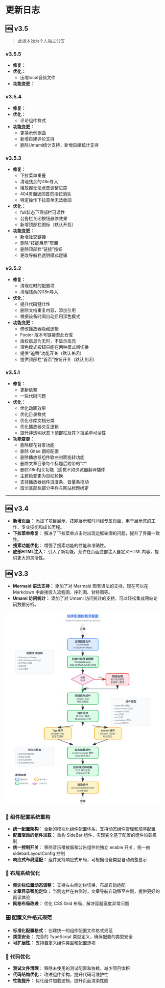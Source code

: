# 更新日志

## 🆕 v3.5

> 此版本始为个人独立分支

### v3.5.5

- **修复：**
- **优化：**
  - 压缩local音频文件
- **功能变更：**

### v3.5.4

- **修复：**
- **优化：**
  - 评论组件样式
- **功能变更：**
  - 更换示例歌曲
  - 新增自建评论支持
  - 删除Umami统计支持，新增自建统计支持

### v3.5.3

- **修复：**
  - 下拉菜单重叠
  - 清理残余的i18n导入
  - 播放器无法点击调整进度
  - 404页面返回首页按钮消失
  - 特定操作下拉菜单无法收回
- **优化：**
  - full状态下顶部栏可读性
  - 公告栏关闭按钮悬停效果
  - 新增顶部栏图标（默认开启）
- **功能变更：**
  - 新增社交链接
  - 删除“技能展示”页面
  - 删除顶部栏“链接”按钮
  - 更改导航栏透明模式逻辑

### v3.5.2

- **修复：**
  - 清理过时的配置项
  - 清理残余的i18n导入
- **优化：**
  - 提升代码健壮性
  - 删除文档重复内容，添加引用
  - 根据设备时间自动启用深色模式
- **功能变更：**
  - 修改播放器隐藏逻辑
  - Footer 版本号链接至此仓库
  - 版权信息为无时，不显示高亮
  - 深色模式按钮只能在两种模式间切换
  - 提供“追番”功能开关（默认关闭）
  - 提供顶部栏“首页”按钮开关（默认关闭）

### v3.5.1

- **修复：**
  - 更新依赖
  - 一些代码问题
- **优化：**
  - 优化动画效果
  - 优化目录样式
  - 优化仓库文档分类
  - 优化播放器交互逻辑
  - 提升非透明状态下顶部栏及其下拉菜单可读性
- **功能变更：**
  - 删除樱花背景功能
  - 删除 Gitee 图标配置
  - 删除播放器组件歌曲封面旋转功能
  - 删除文章目录每个标题后附带的"#"
  - 删除i18n相关功能（感觉不如浏览器翻译插件
  - 主题色变更为自动轮换
  - 支持播放器组件进度条、音量条拖动
  - 取消底部栏部分字样与网站标题绑定

---

## 🆕 v3.4

- **新增页面：** 添加了项目展示、技能展示和时间线专属页面，用于展示您的工作、专业技能和成长历程。
- **下拉菜单修复：** 解决了下拉菜单点击时出现边框轮廓的问题，提升了界面一致性。
- **搜索功能优化：** 增强了搜索功能的性能和准确性。
- **底部HTML注入：** 引入了新功能，允许在页面底部注入自定义HTML内容，提供更大的灵活性。

## 🆕 v3.3

- **Mermaid 语法支持：** 添加了对 Mermaid 图表语法的支持，现在可以在 Markdown 中直接嵌入流程图、序列图、甘特图等。
- **Umami 访问统计：** 添加了对 Umami 访问统计的支持，可以轻松集成网站访问数据分析。

![Configuration](assets/configuration.svg)

### 🔧 组件配置系统重构

- **统一配置架构：** 全新的模块化组件配置体系，支持动态组件管理和顺序配置
- **配置驱动的组件加载：** 重构 SideBar 组件，实现完全基于配置的组件加载机制
- **统一控制开关：** 移除音乐播放器和公告组件的独立 enable 开关，统一由 sidebarLayoutConfig 控制
- **响应式布局适配：** 组件支持响应式布局，可根据设备类型自动调整显示

### 📐 布局系统优化

- **侧边栏位置动态调整：** 支持左右侧边栏切换，布局自动适配
- **文章目录智能定位：** 当侧边栏在右侧时，文章导航自动移至左侧，提供更好的阅读体验
- **网格布局改进：** 优化 CSS Grid 布局，解决容器宽度异常问题

### 🎛️ 配置文件格式规范

- **标准化配置格式：** 创建统一的组件配置文件格式规范
- **类型安全：** 完善的 TypeScript 类型定义，确保配置的类型安全
- **可扩展性：** 支持自定义组件类型和配置选项

### 🧹 代码优化

- **测试文件清理：** 移除未使用的测试配置和依赖，减少项目体积
- **代码结构优化：** 改进组件架构，提升代码可维护性
- **性能提升：** 优化组件加载逻辑，提升页面渲染性能
